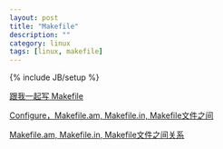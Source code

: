```yaml
---
layout: post
title: "Makefile"
description: ""
category: linux
tags: [linux, makefile]
---
```

{% include JB/setup %}

[跟我一起写 Makefile](http://www.chinaunix.net/jh/23/408225.html)

[Configure，Makefile.am, Makefile.in, Makefile文件之间](http://blog.chinaunix.net/space.php?uid=11861796&amp;do=blog&amp;id=2813607)

[Makefile.am, Makefile.in, Makefile文件之间关系](http://cax.bloghi.com/2006/08/03/makefile-am-makefile-in-makefilea-a-a-e-a-c.html)
